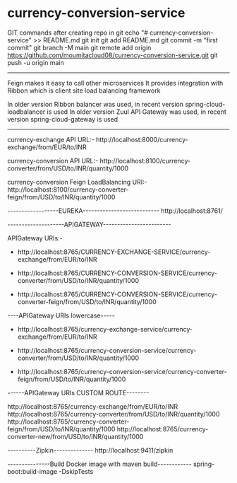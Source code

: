 # currency-conversion-service

GIT commands after creating repo in git
echo "# currency-conversion-service" >> README.md
git init
git add README.md
git commit -m "first commit"
git branch -M main
git remote add origin https://github.com/moumitacloud08/currency-conversion-service.git
git push -u origin main


----------------

Feign makes it easy to call other microservices
It provides integration with Ribbon which is client site load balancing framework

In older version Ribbon balancer was used, in recent version spring-cloud-loadbalancer is used
In older version Zuul API Gateway was used, in recent version spring-cloud-gateway is used

--------
currency-exchange API URL:-
http://localhost:8000/currency-exchange/from/EUR/to/INR

currency-conversion API URL:-
http://localhost:8100/currency-converter/from/USD/to/INR/quantity/1000

currency-conversion Feign LoadBalancing URI:- 
http://localhost:8100/currency-converter-feign/from/USD/to/INR/quantity/1000

------------------EUREKA---------------------------
http://localhost:8761/

--------------------APIGATEWAY------------------------

APIGateway URIs:-

- http://localhost:8765/CURRENCY-EXCHANGE-SERVICE/currency-exchange/from/EUR/to/INR

- http://localhost:8765/CURRENCY-CONVERSION-SERVICE/currency-converter/from/USD/to/INR/quantity/1000

- http://localhost:8765/CURRENCY-CONVERSION-SERVICE/currency-converter-feign/from/USD/to/INR/quantity/1000

----APIGateway URIs lowercase-----

- http://localhost:8765/currency-exchange-service/currency-exchange/from/EUR/to/INR

- http://localhost:8765/currency-conversion-service/currency-converter/from/USD/to/INR/quantity/1000

- http://localhost:8765/currency-conversion-service/currency-converter-feign/from/USD/to/INR/quantity/1000

------APIGateway URIs CUSTOM ROUTE--------

http://localhost:8765/currency-exchange/from/EUR/to/INR
http://localhost:8765/currency-converter/from/USD/to/INR/quantity/1000
http://localhost:8765/currency-converter-feign/from/USD/to/INR/quantity/1000
http://localhost:8765/currency-converter-new/from/USD/to/INR/quantity/1000

----------Zipkin--------------
http://localhost:9411/zipkin

---------------Build Docker image with maven build------------
spring-boot:build-image -DskipTests